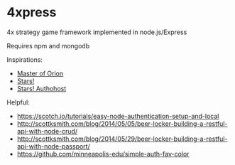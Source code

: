 4xpress
=======

4x strategy game framework implemented in node.js/Express

Requires npm and mongodb

Inspirations:
- [Master of Orion](http://www.mobygames.com/game/master-of-orion)
- [Stars!](https://en.wikipedia.org/wiki/Stars!)
- [Stars! Authohost](http://starsautohost.org/stars.htm)

Helpful:
- https://scotch.io/tutorials/easy-node-authentication-setup-and-local
- http://scottksmith.com/blog/2014/05/05/beer-locker-building-a-restful-api-with-node-crud/
- http://scottksmith.com/blog/2014/05/29/beer-locker-building-a-restful-api-with-node-passport/
- https://github.com/minneapolis-edu/simple-auth-fav-color
